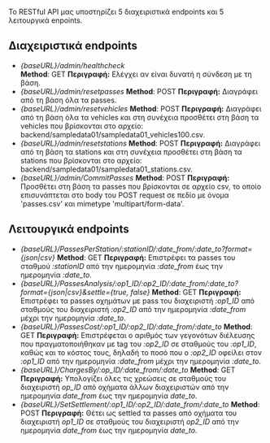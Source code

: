 Το RESTful API μας υποστηρίζει 5 διαχειριστικά endpoints και 5 λειτουργικά enpoints.
## Διαχειριστικά endpoints
- *{baseURL}/admin/healthcheck*  
    **Method**: GET
    **Περιγραφή:** Ελέγχει αν είναι δυνατή η σύνδεση με τη βάση.
- *{baseURL}/admin/resetpasses*
    **Method**: POST
    **Περιγραφή:** Διαγράφει από τη βάση όλα τα passes.
- *{baseURL}/admin/resetvehicles*
    **Method**: POST
    **Περιγραφή:** Διαγράφει από τη βάση όλα τα vehicles και στη συνέχεια προσθέτει στη βάση
    τα vehicles που βρίσκονται στο αρχείο: backend/sampledata01/sampledata01_vehicles100.csv.
- *{baseURL}/admin/resetstations*
    **Method**: POST
    **Περιγραφή:** Διαγράφει από τη βάση τα stations και στη συνέχεια προσθέτει στη βάση
    τα stations που βρίσκονται στο αρχείο: backend/sampledata01/sampledata01_stations.csv.
- *{baseURL}/admin/CommitPasses*
    **Method**: POST
    **Περιγραφή:** Προσθέτει στη βάση τα passes που βρίσκονται σε αρχείο csv, το οποίο επισυνάπτεται
    στο body του POST request σε πεδίο με όνομα 'passes.csv' και mimetype 'multipart/form-data'.

## Λειτουργικά endpoints
- *{baseURL}/PassesPerStation/:stationID/:date_from/:date_to?format={json|csv}*
    **Method**: GET
    **Περιγραφή:** Επιστρέφει τα passes του σταθμού *:stationID* από την ημερομηνία *:date_from* έως την ημερομηνία *:date_to*.
- *{baseURL}/PassesAnalysis/:op1_ID/:op2_ID/:date_from/:date_to?format={json|csv}&settle={true, false}*
    **Method**: GET
    **Περιγραφή:** Επιστρέφει τα passes οχημάτων με pass του διαχειριστή *:op1_ID* από σταθμούς του διαχειριστή *:op2_ID* από την ημερομηνία *:date_from* μέχρι την ημερομηνία *:date_to*.
- *{baseURL}/PassesCost/:op1_ID/:op2_ID/:date_from/:date_to*
    **Method**: GET
    **Περιγραφή:** Επιστρέφεται ο αριθμός των γεγονότων διέλευσης που πραγματοποιήθηκαν με tag του *:op2_ID* σε σταθμούς του *:op1_ID*, καθώς και το κόστος τους, δηλαδή το ποσό που ο *:op2_ID* οφείλει στον *:op1_ID* από την ημερομηνία *:date_from* μέχρι την ημερομηνία *:date_to*.
- *{baseURL}/ChargesBy/:op_ID/:date_from/:date_to*
    **Method**: GET
    **Περιγραφή:** Υπολογίζει όλες τις χρεώσεις σε σταθμούς του διαχειριστή *op_ID* από οχήματα άλλων διαχειριστών από την ημερομηνία *date_from* έως την ημερομηνία *date_to*.
- *{baseURL}/SetSettlement/:op1_ID/:op2_ID/:date_from/:date_to*
    **Method**: POST
    **Περιγραφή:** Θέτει ως settled τα passes από οχήματα του διαχειριστή *op1_ID* σε σταθμούς του διαχειριστή *op2_ID* από την ημερομηνία *date_from* έως την ημερομηνία *date_to*.
